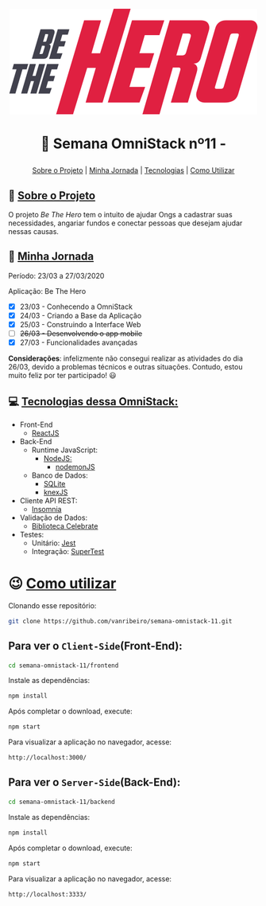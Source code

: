 <p class="images" align=center>
<img src="frontend/src/assets/logo.svg" alt="App Be the Hero">
</p>

# <p align="center">🚀 Semana OmniStack nº11 - </p>

<p align="center">
<a href="#sobre-o-projeto">Sobre o Projeto</a> |
<a href="#minha-jornada">Minha Jornada</a> |
<a href="#tecnologias-dessa-omnistack">Tecnologias</a> |
<a href="#como-utilizar">Como Utilizar</a>
</p>




## 📝 [Sobre o Projeto](#sobre-o-projeto)

O projeto _Be The Hero_ tem o intuito de ajudar Ongs a cadastrar suas necessidades, angariar fundos e conectar pessoas que desejam ajudar nessas causas.

## 👣 [Minha Jornada](#minha-jornada)

Período: 23/03 a 27/03/2020

Aplicação: Be The Hero

- [X] 23/03 - Conhecendo a OmniStack
- [X] 24/03 - Criando a Base da Aplicação
- [X] 25/03 - Construindo a Interface Web
- [ ] ~~26/03 - Desenvolvendo o app mobile~~
- [X] 27/03 - Funcionalidades avançadas

**Considerações**: infelizmente não consegui realizar as atividades do dia 26/03, devido a problemas técnicos e outras situações. Contudo, estou muito feliz por ter participado! 😃

## 💻 [Tecnologias dessa OmniStack:](#tecnologias-dessa-omnistack)

- Front-End
  - [ReactJS](https://reactjs.org)
- Back-End
  - Runtime JavaScript:
    - [NodeJS:](https://nodejs.org/)
      - [nodemonJS](https://nodemon.io/)
  - Banco de Dados:
    - [SQLite](https://www.sqlite.org)
    - [knexJS](http://knexjs.org/)
- Cliente API REST:
  - [Insomnia](https://insomnia.rest/)
- Validação de Dados:
  - [Biblioteca Celebrate](https://github.com/arb/celebrate)
- Testes:
  - Unitário: [Jest](https://jestjs.io/)
  - Integração: [SuperTest](https://github.com/visionmedia/supertest)


# 😉 [Como utilizar](#como-utilizar)

Clonando esse repositório:

```bash
git clone https://github.com/vanribeiro/semana-omnistack-11.git
```

## Para ver o `Client-Side`(Front-End):

```bash
cd semana-omnistack-11/frontend
```

Instale as dependências:

```bash
npm install
```
Após completar o download, execute:

```bash
npm start
```

Para visualizar a aplicação no navegador, acesse:

```bash
http://localhost:3000/
```

## Para ver o `Server-Side`(Back-End):

```bash
cd semana-omnistack-11/backend
```

Instale as dependências:

```bash
npm install
```
Após completar o download, execute:

```bash
npm start
```

Para visualizar a aplicação no navegador, acesse:

```bash
http://localhost:3333/
```
